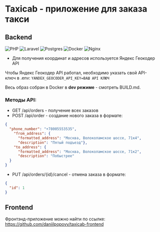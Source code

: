 # Taxicab - приложение для заказа такси

## Backend

![PHP](https://img.shields.io/badge/php-%23777BB4.svg?style=for-the-badge&logo=php&logoColor=white)
![Laravel](https://img.shields.io/badge/laravel-%23FF2D20.svg?style=for-the-badge&logo=laravel&logoColor=white)
![Postgres](https://img.shields.io/badge/postgres-%23316192.svg?style=for-the-badge&logo=postgresql&logoColor=white)
![Docker](https://img.shields.io/badge/docker-%230db7ed.svg?style=for-the-badge&logo=docker&logoColor=white)
![Nginx](https://img.shields.io/badge/nginx-%23009639.svg?style=for-the-badge&logo=nginx&logoColor=white)

- Для получения координат и адресов используется Яндекс Геокодер API

Чтобы Яндекс Геокодер API работал, необходимо указать свой API-ключ в .env:
```YANDEX_GEOCODER_API_KEY=ВАШ API КЛЮЧ```

Весь образ собран в Docker в **dev режиме** - смотреть BUILD.md.

### Методы API:

- GET /api/orders - получение всех заказов
- POST /api/order - создание нового заказа в формате:

```json
{
  "phone_number": "+78005553535",
    "from_address": {
      "formatted_address": "Москва, Волоколамское шоссе, 71к4",
	  "description": "Пятый подъезд"},
    "to_address": {
      "formatted_address": "Москва, Волоколамское шоссе, 71к2",
	  "description": "Побыстрее"
  }
}
```

- PUT /api/orders/{id}/cancel - отмена заказа в формате:

```json
{
  "id": 1
}
```

## Frontend

Фронтэнд-приложение можно найти по ссылке: https://github.com/daniilpopovv/taxicab-frontend
